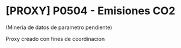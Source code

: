 # [PROXY] P0504 - Emisiones CO2

(Mineria de datos de parametro pendiente)

Proxy creado con fines de coordinacion